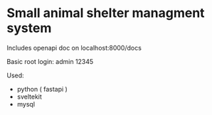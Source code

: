 # Small animal shelter managment system

Includes openapi doc on localhost:8000/docs

Basic root login:
admin
12345

Used:
- python ( fastapi )
- sveltekit
- mysql
